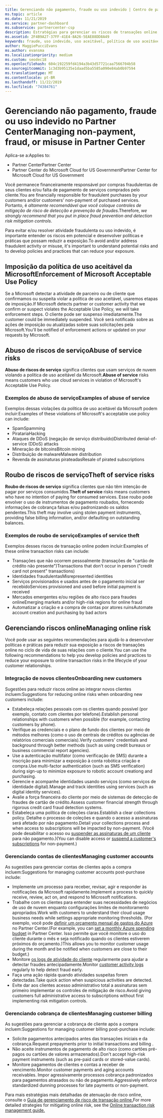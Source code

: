 ```yaml
---
title: Gerenciando não pagamento, fraude ou uso indevido | Centro de parceiros
ms.topic: article
ms.date: 11/21/2019
ms.service: partner-dashboard
ms.subservice: partnercenter-csp
description: Estratégias para gerenciar os riscos de transações online, incluindo falta de pagamento de bens e serviços e atividade fraudulenta ou uso indevido do cliente.
ms.assetid: 2F4B9A27-37FF-41E4-8A26-5EAE88DD8A49
keywords: fraude, uso indevido, uso aceitável, política de uso aceitável, falta de pagamento, cliente não paga a conta, risco online, roubo de serviço, abuso do serviço, suspender uma assinatura,
author: MaggiePucciEvans
ms.author: evansma
ms.localizationpriority: medium
ms.custom: seodec18
ms.openlocfilehash: 604c192259fd4194a3b43d57721caa7566704b58
ms.sourcegitcommit: 1c3d3b95135e1daad5ba5585a090e84ab0b97594
ms.translationtype: MT
ms.contentlocale: pt-BR
ms.lasthandoff: 11/22/2019
ms.locfileid: "74384761"
---
```

# <a name="managing-non-payment-fraud-or-misuse-in-partner-center"></a><span data-ttu-id="1e809-104">Gerenciando não pagamento, fraude ou uso indevido no Partner Center</span><span class="sxs-lookup"><span data-stu-id="1e809-104">Managing non-payment, fraud, or misuse in Partner Center</span></span>

<span data-ttu-id="1e809-105">Aplica-se a:</span><span class="sxs-lookup"><span data-stu-id="1e809-105">Applies to:</span></span>

- <span data-ttu-id="1e809-106">Partner Center</span><span class="sxs-lookup"><span data-stu-id="1e809-106">Partner Center</span></span>
- <span data-ttu-id="1e809-107">Partner Center do Microsoft Cloud for US Government</span><span class="sxs-lookup"><span data-stu-id="1e809-107">Partner Center for Microsoft Cloud for US Government</span></span>

<span data-ttu-id="1e809-108">Você permanece financeiramente responsável por compras fraudulentas de seus clientes e/ou falta de pagamento de serviços comprados pelo cliente.</span><span class="sxs-lookup"><span data-stu-id="1e809-108">You are financially responsible for fraudulent purchases by your customers and/or customers' non-payment of purchased services.</span></span> <span data-ttu-id="1e809-109">Portanto, é *altamente recomendável que você coloque controles de mitigação de risco de detecção e prevenção de fraudes*.</span><span class="sxs-lookup"><span data-stu-id="1e809-109">Therefore, *we strongly recommend that you put in place fraud prevention and detection risk mitigation controls*.</span></span>

<span data-ttu-id="1e809-110">Para evitar e/ou resolver atividade fraudulenta ou uso indevido, é importante entender os riscos em potencial e desenvolver políticas e práticas que possam reduzir a exposição.</span><span class="sxs-lookup"><span data-stu-id="1e809-110">To avoid and/or address fraudulent activity or misuse, it's important to understand potential risks and to develop policies and practices that can reduce your exposure.</span></span>

## <a name="enforcement-of-microsoft-acceptable-use-policy"></a><span data-ttu-id="1e809-111">Imposição da política de uso aceitável da Microsoft</span><span class="sxs-lookup"><span data-stu-id="1e809-111">Enforcement of Microsoft Acceptable Use Policy</span></span>

<span data-ttu-id="1e809-112">Se a Microsoft detectar a atividade de parceiro ou de cliente que confirmamos ou suspeita violar a política de uso aceitável, usaremos etapas de imposição.</span><span class="sxs-lookup"><span data-stu-id="1e809-112">If Microsoft detects partner or customer activity that we confirm or suspect violates the Acceptable Use Policy, we will take enforcement steps.</span></span> <span data-ttu-id="1e809-113">O cliente pode ser suspenso imediatamente.</span><span class="sxs-lookup"><span data-stu-id="1e809-113">The customer could be immediately suspended.</span></span> <span data-ttu-id="1e809-114">Você será notificado sobre as ações de imposição ou atualizadas sobre suas solicitações pela Microsoft.</span><span class="sxs-lookup"><span data-stu-id="1e809-114">You'll be notified of enforcement actions or updated on your requests by Microsoft.</span></span>

## <a name="abuse-of-service-risks"></a><span data-ttu-id="1e809-115">Abuso de riscos de serviço</span><span class="sxs-lookup"><span data-stu-id="1e809-115">Abuse of service risks</span></span>

<span data-ttu-id="1e809-116">**Abuso de riscos de serviço** significa clientes que usam serviços de nuvem violando a política de uso aceitável da Microsoft.</span><span class="sxs-lookup"><span data-stu-id="1e809-116">**Abuse of service** risks means customers who use cloud services in violation of Microsoft's Acceptable Use Policy.</span></span>

### <a name="examples-of-abuse-of-service"></a><span data-ttu-id="1e809-117">Exemplos de abuso de serviço</span><span class="sxs-lookup"><span data-stu-id="1e809-117">Examples of abuse of service</span></span>

<span data-ttu-id="1e809-118">Exemplos dessas violações da política de uso aceitável da Microsoft podem incluir:</span><span class="sxs-lookup"><span data-stu-id="1e809-118">Examples of these violations of Microsoft's acceptable use policy can include:</span></span>

- <span data-ttu-id="1e809-119">Spam</span><span class="sxs-lookup"><span data-stu-id="1e809-119">Spamming</span></span>
- <span data-ttu-id="1e809-120">Pirataria</span><span class="sxs-lookup"><span data-stu-id="1e809-120">Hacking</span></span>
- <span data-ttu-id="1e809-121">Ataques de DDoS (negação de serviço distribuído)</span><span class="sxs-lookup"><span data-stu-id="1e809-121">Distributed denial-of-service (DDoS) attacks</span></span>
- <span data-ttu-id="1e809-122">Mineração de bitcoins</span><span class="sxs-lookup"><span data-stu-id="1e809-122">Bitcoin mining</span></span>
- <span data-ttu-id="1e809-123">Distribuição de malware</span><span class="sxs-lookup"><span data-stu-id="1e809-123">Malware distribution</span></span>
- <span data-ttu-id="1e809-124">Revenda de assinaturas pirateadas</span><span class="sxs-lookup"><span data-stu-id="1e809-124">Resale of pirated subscriptions</span></span>

## <a name="theft-of-service-risks"></a><span data-ttu-id="1e809-125">Roubo de riscos de serviço</span><span class="sxs-lookup"><span data-stu-id="1e809-125">Theft of service risks</span></span>

<span data-ttu-id="1e809-126">**Roubo de riscos de serviço** significa clientes que não têm intenção de pagar por serviços consumidos.</span><span class="sxs-lookup"><span data-stu-id="1e809-126">**Theft of service** risks means customers who have no intention of paying for consumed services.</span></span> <span data-ttu-id="1e809-127">Esse roubo pode envolver o uso de instrumentos de pagamento roubados, fornecendo informações de cobrança falsas e/ou padronizando os saldos pendentes.</span><span class="sxs-lookup"><span data-stu-id="1e809-127">This theft may involve using stolen payment instruments, providing false billing information, and/or defaulting on outstanding balances.</span></span>

### <a name="examples-of-service-theft"></a><span data-ttu-id="1e809-128">Exemplos de roubo de serviço</span><span class="sxs-lookup"><span data-stu-id="1e809-128">Examples of service theft</span></span>

<span data-ttu-id="1e809-129">Exemplos desses riscos de transação online podem incluir:</span><span class="sxs-lookup"><span data-stu-id="1e809-129">Examples of these online transaction risks can include:</span></span>

- <span data-ttu-id="1e809-130">Transações que não ocorrem pessoalmente (transações de "cartão de crédito não presente")</span><span class="sxs-lookup"><span data-stu-id="1e809-130">Transactions that don't occur in person ("credit card not present" transactions)</span></span>
- <span data-ttu-id="1e809-131">Identidades fraudulentas</span><span class="sxs-lookup"><span data-stu-id="1e809-131">Misrepresented identities</span></span>
- <span data-ttu-id="1e809-132">Serviços provisionados e usados antes de o pagamento inicial ser recebido</span><span class="sxs-lookup"><span data-stu-id="1e809-132">Services provisioned and used before initial payment is received</span></span>
- <span data-ttu-id="1e809-133">Mercados emergentes e/ou regiões de alto risco para fraudes online</span><span class="sxs-lookup"><span data-stu-id="1e809-133">Emerging markets and/or high-risk regions for online fraud</span></span>
- <span data-ttu-id="1e809-134">Automatizar a criação e a compra de contas por atores ruins</span><span class="sxs-lookup"><span data-stu-id="1e809-134">Automate account creation and purchasing by bad actors</span></span>

## <a name="managing-online-risk"></a><span data-ttu-id="1e809-135">Gerenciando riscos online</span><span class="sxs-lookup"><span data-stu-id="1e809-135">Managing online risk</span></span>

<span data-ttu-id="1e809-136">Você pode usar as seguintes recomendações para ajudá-lo a desenvolver políticas e práticas para reduzir sua exposição a riscos de transações online no ciclo de vida de suas relações com o cliente.</span><span class="sxs-lookup"><span data-stu-id="1e809-136">You can use the following recommendations to help you develop policies and practices to reduce your exposure to online transaction risks in the lifecycle of your customer relationships.</span></span>

### <a name="onboarding-new-customers"></a><span data-ttu-id="1e809-137">Integração de novos clientes</span><span class="sxs-lookup"><span data-stu-id="1e809-137">Onboarding new customers</span></span>

<span data-ttu-id="1e809-138">Sugestões para reduzir riscos online ao integrar novos clientes incluem:</span><span class="sxs-lookup"><span data-stu-id="1e809-138">Suggestions for reducing online risks when onboarding new customers include:</span></span>

- <span data-ttu-id="1e809-139">Estabeleça relações pessoais com os clientes quando possível (por exemplo, contato com clientes por telefone).</span><span class="sxs-lookup"><span data-stu-id="1e809-139">Establish personal relationships with customers when possible (for example, contacting customers by phone).</span></span>
- <span data-ttu-id="1e809-140">Verifique as credenciais e o plano de fundo dos clientes por meio de métodos melhores (como o uso de centrais de créditos ou agências de relatórios comerciais comerciais).</span><span class="sxs-lookup"><span data-stu-id="1e809-140">Verify customers' credentials and background through better methods (such as using credit bureaus or business commercial report agencies).</span></span>
- <span data-ttu-id="1e809-141">Use a autenticação multifator (como verificação de SMS) durante a inscrição para minimizar a exposição à conta robótica criação e compra.</span><span class="sxs-lookup"><span data-stu-id="1e809-141">Use multi-factor authentication (such as SMS verification) during sign-up to minimize exposure to robotic account creationg and purchasing.</span></span>
- <span data-ttu-id="1e809-142">Gerencie e acompanhe identidades usando serviços (como serviços de identidade digital).</span><span class="sxs-lookup"><span data-stu-id="1e809-142">Manage and track identities using services (such as digital identity services).</span></span>
- <span data-ttu-id="1e809-143">Avalie a força financeira do cliente por meio de sistemas de detecção de fraudes de cartão de crédito.</span><span class="sxs-lookup"><span data-stu-id="1e809-143">Assess customer financial strength through rigorous credit card fraud detection systems.</span></span>
- <span data-ttu-id="1e809-144">Estabeleça uma política de coleções claras.</span><span class="sxs-lookup"><span data-stu-id="1e809-144">Establish a clear collections policy.</span></span> <span data-ttu-id="1e809-145">Detalhe o processo de coleções e quando o acesso a assinaturas será afetado por não pagamento.</span><span class="sxs-lookup"><span data-stu-id="1e809-145">Detail your collections process and when access to subscriptions will be impacted by non-payment.</span></span> <span data-ttu-id="1e809-146">(Você pode desabilitar o acesso ou [suspender as assinaturas de um cliente](suspend-a-subscription.md) para não pagamento.)</span><span class="sxs-lookup"><span data-stu-id="1e809-146">(You can disable access or [suspend a customer's subscriptions](suspend-a-subscription.md) for non-payment.)</span></span>

### <a name="managing-customer-accounts"></a><span data-ttu-id="1e809-147">Gerenciando contas de clientes</span><span class="sxs-lookup"><span data-stu-id="1e809-147">Managing customer accounts</span></span>

<span data-ttu-id="1e809-148">As sugestões para gerenciar contas de clientes após a compra incluem:</span><span class="sxs-lookup"><span data-stu-id="1e809-148">Suggestions for managing customer accounts post-purchase include:</span></span>

- <span data-ttu-id="1e809-149">Implemente um processo para receber, revisar, agir e responder às notificações da Microsoft rapidamente.</span><span class="sxs-lookup"><span data-stu-id="1e809-149">Implement a process to quickly receive, review, act on, and respond to Microsoft notifications.</span></span>
- <span data-ttu-id="1e809-150">Trabalhe com os clientes para entender suas necessidades de negócios de uso de nuvem enquanto configurações limites de monitoramento apropriados.</span><span class="sxs-lookup"><span data-stu-id="1e809-150">Work with customers to understand their cloud usage business needs while settings appropriate monitoring thresholds.</span></span> <span data-ttu-id="1e809-151">(Por exemplo, você pode [definir um orçamento mensal de gastos do Azure](set-an-azure-spending-budget-for-your-customers.md) no Partner Center.</span><span class="sxs-lookup"><span data-stu-id="1e809-151">(For example, you can [set a monthly Azure spending budget](set-an-azure-spending-budget-for-your-customers.md) in Partner Center.</span></span> <span data-ttu-id="1e809-152">Isso permite que você monitore o uso do cliente durante o mês e seja notificado quando os clientes estiverem próximos do orçamento.)</span><span class="sxs-lookup"><span data-stu-id="1e809-152">This allows you to monitor customer usage during the month and be notified when customers are close to their budget.)</span></span>
- <span data-ttu-id="1e809-153">Monitore [os logs de atividade do cliente](activity-logs.md) regularmente para ajudar a detectar fraudes antecipadamente.</span><span class="sxs-lookup"><span data-stu-id="1e809-153">Monitor [customer activity logs](activity-logs.md) regularly to help detect fraud early.</span></span>
- <span data-ttu-id="1e809-154">Faça uma ação rápida quando atividades suspeitas forem detectadas.</span><span class="sxs-lookup"><span data-stu-id="1e809-154">Take quick action when suspicious activities are detected.</span></span>
- <span data-ttu-id="1e809-155">Evite dar aos clientes acesso administrativo total a assinaturas sem primeiro implementar os controles de mitigação de risco.</span><span class="sxs-lookup"><span data-stu-id="1e809-155">Avoid giving customers full administrative access to subscriptions without first implementing risk mitigation controls.</span></span>

### <a name="managing-customer-billing"></a><span data-ttu-id="1e809-156">Gerenciando cobrança de clientes</span><span class="sxs-lookup"><span data-stu-id="1e809-156">Managing customer billing</span></span>

<span data-ttu-id="1e809-157">As sugestões para gerenciar a cobrança de cliente após a compra incluem:</span><span class="sxs-lookup"><span data-stu-id="1e809-157">Suggestions for managing customer billing post-purchase include:</span></span>

- <span data-ttu-id="1e809-158">Solicite pagamentos antecipados antes das transações iniciais e da cobrança.</span><span class="sxs-lookup"><span data-stu-id="1e809-158">Request prepayments prior to initial transactions and billing .</span></span>
- <span data-ttu-id="1e809-159">Não aceite instrumentos de pagamento de alto risco (como cartões pré-pagos ou cartões de valores armazenados).</span><span class="sxs-lookup"><span data-stu-id="1e809-159">Don't accept high-risk payment instruments (such as pre-paid cards or stored-value cards).</span></span>
- <span data-ttu-id="1e809-160">Monitore pagamentos de clientes e contas a receber de vencimento.</span><span class="sxs-lookup"><span data-stu-id="1e809-160">Monitor customer payments and aging accounts receivables.</span></span> <span data-ttu-id="1e809-161">Impor agressivamente processos cobrança padronizados para pagamentos atrasados ou não de pagamento.</span><span class="sxs-lookup"><span data-stu-id="1e809-161">Aggressively enforce standardized dunning processes for late payments or non-payment.</span></span>

<span data-ttu-id="1e809-162">Para mais estratégias mais detalhadas de atenuação de risco online, consulte o [Guia de gerenciamento de risco de transação online.](https://assets.windowsphone.com/7d885238-e13b-4f10-a682-3d5adacd2859/CSP-PartnerRiskGuide-APSFinal_InvariantCulture_Default.zip)</span><span class="sxs-lookup"><span data-stu-id="1e809-162">For more detailed strategies for mitigating online risk, see the [Online transaction risk management guide.](https://assets.windowsphone.com/7d885238-e13b-4f10-a682-3d5adacd2859/CSP-PartnerRiskGuide-APSFinal_InvariantCulture_Default.zip)</span></span>
